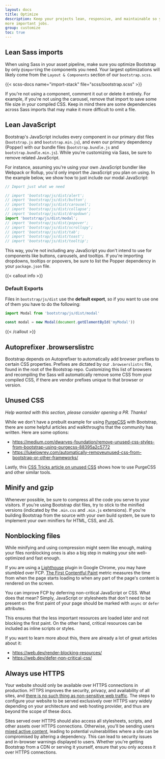 ```yaml
---
layout: docs
title: Optimize
description: Keep your projects lean, responsive, and maintainable so you can deliver the best experience and focus on
more important jobs.
group: customize
toc: true
---
```


## Lean Sass imports

When using Sass in your asset pipeline, make sure you optimize Bootstrap by only `@import`ing the components you need.
Your largest optimizations will likely come from the `Layout & Components` section of our `bootstrap.scss`.

{{< scss-docs name="import-stack" file="scss/bootstrap.scss" >}}

If you're not using a component, comment it out or delete it entirely. For example, if you're not using the carousel,
remove that import to save some file size in your compiled CSS. Keep in mind there are some dependencies across Sass
imports that may make it more difficult to omit a file.

## Lean JavaScript

Bootstrap's JavaScript includes every component in our primary dist files (`bootstrap.js` and `bootstrap.min.js`), and
even our primary dependency (Popper) with our bundle files (`bootstrap.bundle.js` and `bootstrap.bundle.min.js`). While
you're customizing via Sass, be sure to remove related JavaScript.

For instance, assuming you're using your own JavaScript bundler like Webpack or Rollup, you'd only import the JavaScript
you plan on using. In the example below, we show how to just include our modal JavaScript:

```js
// Import just what we need

// import 'bootstrap/js/dist/alert';
// import 'bootstrap/js/dist/button';
// import 'bootstrap/js/dist/carousel';
// import 'bootstrap/js/dist/collapse';
// import 'bootstrap/js/dist/dropdown';
import 'bootstrap/js/dist/modal';
// import 'bootstrap/js/dist/popover';
// import 'bootstrap/js/dist/scrollspy';
// import 'bootstrap/js/dist/tab';
// import 'bootstrap/js/dist/toast';
// import 'bootstrap/js/dist/tooltip';
```

This way, you're not including any JavaScript you don't intend to use for components like buttons, carousels, and
tooltips. If you're importing dropdowns, tooltips or popovers, be sure to list the Popper dependency in
your `package.json` file.

{{< callout info >}}

### Default Exports

Files in `bootstrap/js/dist` use the **default export**, so if you want to use one of them you have to do the following:

```js
import Modal from 'bootstrap/js/dist/modal'

const modal = new Modal(document.getElementById('myModal'))
```

{{< /callout >}}

## Autoprefixer .browserslistrc

Bootstrap depends on Autoprefixer to automatically add browser prefixes to certain CSS properties. Prefixes are dictated
by our `.browserslistrc` file, found in the root of the Bootstrap repo. Customizing this list of browsers and
recompiling the Sass will automatically remove some CSS from your compiled CSS, if there are vendor prefixes unique to
that browser or version.

## Unused CSS

_Help wanted with this section, please consider opening a PR. Thanks!_

While we don't have a prebuilt example for using [PurgeCSS](https://github.com/FullHuman/purgecss) with Bootstrap, there
are some helpful articles and walkthroughs that the community has written. Here are some options:

- <https://medium.com/dwarves-foundation/remove-unused-css-styles-from-bootstrap-using-purgecss-88395a2c5772>
- <https://lukelowrey.com/automatically-removeunused-css-from-bootstrap-or-other-frameworks/>

Lastly, this [CSS Tricks article on unused CSS](https://css-tricks.com/how-do-you-remove-unused-css-from-a-site/) shows
how to use PurgeCSS and other similar tools.

## Minify and gzip

Whenever possible, be sure to compress all the code you serve to your visitors. If you're using Bootstrap dist files,
try to stick to the minified versions (indicated by the `.min.css` and `.min.js` extensions). If you're building
Bootstrap from the source with your own build system, be sure to implement your own minifiers for HTML, CSS, and JS.

## Nonblocking files

While minifying and using compression might seem like enough, making your files nonblocking ones is also a big step in
making your site well-optimized and fast enough.

If you are using a [Lighthouse](https://developers.google.com/web/tools/lighthouse/) plugin in Google Chrome, you may
have stumbled over FCP. [The First Contentful Paint](https://web.dev/fcp/) metric measures the time from when the page
starts loading to when any part of the page's content is rendered on the screen.

You can improve FCP by deferring non-critical JavaScript or CSS. What does that mean? Simply, JavaScript or stylesheets
that don't need to be present on the first paint of your page should be marked with `async` or `defer` attributes.

This ensures that the less important resources are loaded later and not blocking the first paint. On the other hand,
critical resources can be included as inline scripts or styles.

If you want to learn more about this, there are already a lot of great articles about it:

- <https://web.dev/render-blocking-resources/>
- <https://web.dev/defer-non-critical-css/>

## Always use HTTPS

Your website should only be available over HTTPS connections in production. HTTPS improves the security, privacy, and
availability of all sites, and [there is no such thing as non-sensitive web traffic](https://https.cio.gov/everything/).
The steps to configure your website to be served exclusively over HTTPS vary widely depending on your architecture and
web hosting provider, and thus are beyond the scope of these docs.

Sites served over HTTPS should also access all stylesheets, scripts, and other assets over HTTPS connections. Otherwise,
you'll be sending users [mixed active content](https://developer.mozilla.org/en-US/docs/Web/Security/Mixed_content),
leading to potential vulnerabilities where a site can be compromised by altering a dependency. This can lead to security
issues and in-browser warnings displayed to users. Whether you're getting Bootstrap from a CDN or serving it yourself,
ensure that you only access it over HTTPS connections.
